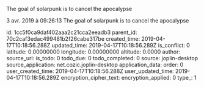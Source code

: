 The goal of solarpunk is to cancel the apocalypse

3 avr. 2019 à 09:26:13
The goal of solarpunk is to cancel the apocalypse


id: 1cc5f0ca9daf402aaa2c21cca2eeadb3
parent_id: 70c2caf3edac499481b2f26cabe317be
created_time: 2019-04-17T10:18:56.288Z
updated_time: 2019-04-17T10:18:56.289Z
is_conflict: 0
latitude: 0.00000000
longitude: 0.00000000
altitude: 0.0000
author: 
source_url: 
is_todo: 0
todo_due: 0
todo_completed: 0
source: joplin-desktop
source_application: net.cozic.joplin-desktop
application_data: 
order: 0
user_created_time: 2019-04-17T10:18:56.288Z
user_updated_time: 2019-04-17T10:18:56.289Z
encryption_cipher_text: 
encryption_applied: 0
type_: 1